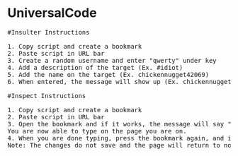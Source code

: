 # UniversalCode
<pre>
#Insulter Instructions

1. Copy script and create a bookmark
2. Paste script in URL bar
3. Create a random username and enter "qwerty" under key
4. Add a description of the target (Ex. #idiot)
5. Add the name on the target (Ex. chickennugget42069)
6. When entered, the message will show up (Ex. chickennugget42069 is an idiot.)

#Inspect Instructions

1. Copy script and create a bookmark
2. Paste script in URL bar
3. Open the bookmark and if it works, the message will say "Inspect ON"
You are now able to type on the page you are on. 
4. When you are done typing, press the bookmark again, and it will say "Inspect OFF"
Note: The changes do not save and the page will return to normal after either a refresh or when the page is closed.
</pre>
